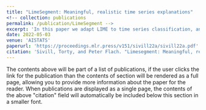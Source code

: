 ```yaml
---
title: "LimeSegment: Meaningful, realistic time series explanations"
<!-- collection: publications
permalink: /publication/LimeSegment -->
excerpt: 'In this paper we adapt LIME to time series classification, an under-explored area with existing approaches failing to account for the structure of this kind of data.'
date: 2022-05-03
venue: 'AISTATS'
paperurl: 'https://proceedings.mlr.press/v151/sivill22a/sivill22a.pdf'
citation: 'Sivill, Torty, and Peter Flach. "Limesegment: Meaningful, realistic time series explanations." International Conference on Artificial Intelligence and Statistics. PMLR, 2022.'
---
```


The contents above will be part of a list of publications, if the user clicks the link for the publication than the contents of section will be rendered as a full page, allowing you to provide more information about the paper for the reader. When publications are displayed as a single page, the contents of the above "citation" field will automatically be included below this section in a smaller font.
